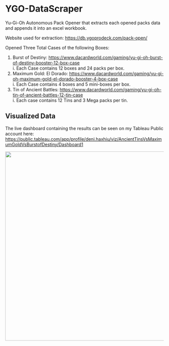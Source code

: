 # YGO-DataScraper
Yu-Gi-Oh Autonomous Pack Opener that extracts each opened packs data and appends it into an excel workbook.

Website used for extraction: https://db.ygoprodeck.com/pack-open/

Opened Three Total Cases of the following Boxes:

  1. Burst of Destiny: https://www.dacardworld.com/gaming/yu-gi-oh-burst-of-destiny-booster-12-box-case <br>
    i. Each Case contains 12 boxes and 24 packs per box.
  2. Maximum Gold: El Dorado: https://www.dacardworld.com/gaming/yu-gi-oh-maximum-gold-el-dorado-booster-4-box-case <br>
    i. Each Case contains 4 boxes and 5 mini-boxes per box.
  3. Tin of Ancient Battles: https://www.dacardworld.com/gaming/yu-gi-oh-tin-of-ancient-battles-12-tin-case <br>
    i. Each case contains 12 Tins and 3 Mega packs per tin.
  
## Visualized Data

The live dashboard containing the results can be seen on my Tableau Public account here: https://public.tableau.com/app/profile/deni.haxhiu/viz/AncientTinsVsMaximumGoldVsBurstofDestiny/Dashboard1

<img src="https://user-images.githubusercontent.com/17136640/153625133-affa2134-13f7-4ec9-b39a-fc603bb82ca4.PNG" width="900" height ="600">
